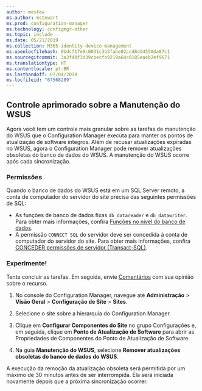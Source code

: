 ```yaml
---
author: mestew
ms.author: mstewart
ms.prod: configuration-manager
ms.technology: configmgr-other
ms.topic: include
ms.date: 05/21/2019
ms.collection: M365-identity-device-management
ms.openlocfilehash: 0bdcf17e9c0031c3b5fabe82ccd8dd4550da87c1
ms.sourcegitcommit: 3a3f40f3d39cbecfb9219a64c0185ea4b2ef9671
ms.translationtype: HT
ms.contentlocale: pt-BR
ms.lasthandoff: 07/04/2019
ms.locfileid: "67568289"
---
```

## <a name="improved-control-over-wsus-maintenance"></a>Controle aprimorado sobre a Manutenção do WSUS
<!--41101009-->

Agora você tem um controle mais granular sobre as tarefas de manutenção do WSUS que o Configuration Manager executa para manter os pontos de atualização de software íntegros. Além de recusar atualizações expiradas no WSUS, agora o Configuration Manager pode remover atualizações obsoletas do banco de dados do WSUS. A manutenção do WSUS ocorre após cada sincronização.

### <a name="permissions"></a>Permissões

Quando o banco de dados do WSUS está em um SQL Server remoto, a conta de computador do servidor do site precisa das seguintes permissões de SQL:

- As funções de banco de dados fixas `db_datareader` e `db_datawriter`. Para obter mais informações, confira [Funções no nível do banco de dados](https://docs.microsoft.com/sql/relational-databases/security/authentication-access/database-level-roles?view=sql-server-2017#fixed-database-roles).
- A permissão `CONNECT SQL` do servidor deve ser concedida à conta de computador do servidor do site. Para obter mais informações, confira [CONCEDER permissões de servidor (Transact-SQL)](https://docs.microsoft.com/sql/t-sql/statements/grant-server-permissions-transact-sql?view=sql-server-2017).


### <a name="try-it-out"></a>Experimente!

Tente concluir as tarefas. Em seguida, envie [Comentários](/sccm/core/understand/find-help#product-feedback) com sua opinião sobre o recurso.

1. No console do Configuration Manager, navegue até **Administração** > **Visão Geral** > **Configuração de Site** > **Sites**.

2. Selecione o site sobre a hierarquia do Configuration Manager.

3. Clique em **Configurar Componentes do Site** no grupo Configurações e, em seguida, clique em **Ponto de Atualização de Software** para abrir as Propriedades de Componentes do Ponto de Atualização de Software.

4. Na guia **Manutenção do WSUS**, selecione **Remover atualizações obsoletas do banco de dados do WSUS**.

A execução da remoção da atualização obsoleta será permitida por um máximo de 30 minutos antes de ser interrompida. Ela será iniciada novamente depois que a próxima sincronização ocorrer.  
